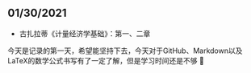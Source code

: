 ## 01/30/2021

* 古扎拉蒂《计量经济学基础》：第一、二章

今天是记录的第一天，希望能坚持下去，今天对于GitHub、Markdown以及LaTeX的数学公式书写有了一定了解，但是学习时间还是不够 :anger: 